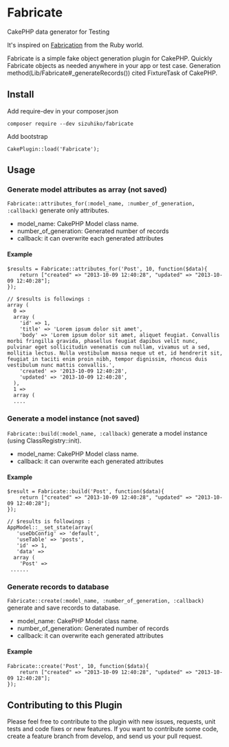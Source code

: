 Fabricate
=========

CakePHP data generator for Testing

It's inspired on [Fabrication](https://github.com/paulelliott/fabrication) from the Ruby world.

Fabricate is a simple fake object generation plugin for CakePHP.
Quickly Fabricate objects as needed anywhere in your app or test case.
Generation method(Lib/Fabricate#_generateRecords()) cited FixtureTask of CakePHP.

## Install 

Add require-dev in your composer.json

`composer require --dev sizuhiko/fabricate`


Add bootstrap

`CakePlugin::load('Fabricate');`


## Usage

### Generate model attributes as array (not saved)

`Fabricate::attributes_for(:model_name, :number_of_generation, :callback)` generate only attributes.

* model_name: CakePHP Model class name.
* number_of_generation: Generated number of records
* callback: it can overwrite each generated attributes

#### Example

	$results = Fabricate::attributes_for('Post', 10, function($data){
		return ["created" => "2013-10-09 12:40:28", "updated" => "2013-10-09 12:40:28"];
	});

	// $results is followings :
	array (
	  0 => 
	  array (
	    'id' => 1,
	    'title' => 'Lorem ipsum dolor sit amet',
	    'body' => 'Lorem ipsum dolor sit amet, aliquet feugiat. Convallis morbi fringilla gravida, phasellus feugiat dapibus velit nunc, pulvinar eget sollicitudin venenatis cum nullam, vivamus ut a sed, mollitia lectus. Nulla vestibulum massa neque ut et, id hendrerit sit, feugiat in taciti enim proin nibh, tempor dignissim, rhoncus duis vestibulum nunc mattis convallis.',
	    'created' => '2013-10-09 12:40:28',
	    'updated' => '2013-10-09 12:40:28',
	  ),
	  1 => 
	  array (
	  ....

### Generate a model instance (not saved)

`Fabricate::build(:model_name, :callback)` generate a model instance (using ClassRegistry::init).

* model_name: CakePHP Model class name.
* callback: it can overwrite each generated attributes

#### Example

	$result = Fabricate::build('Post', function($data){
		return ["created" => "2013-10-09 12:40:28", "updated" => "2013-10-09 12:40:28"];
	});

	// $results is followings :
	AppModel::__set_state(array(
	   'useDbConfig' => 'default',
	   'useTable' => 'posts',
	   'id' => 1,
	   'data' => 
	  array (
	    'Post' => 
	 ......

### Generate records to database

`Fabricate::create(:model_name, :number_of_generation, :callback)` generate and save records to database.

* model_name: CakePHP Model class name.
* number_of_generation: Generated number of records
* callback: it can overwrite each generated attributes

#### Example

	Fabricate::create('Post', 10, function($data){
		return ["created" => "2013-10-09 12:40:28", "updated" => "2013-10-09 12:40:28"];
	});


## Contributing to this Plugin

Please feel free to contribute to the plugin with new issues, requests, unit tests and code fixes or new features.
If you want to contribute some code, create a feature branch from develop, and send us your pull request.

